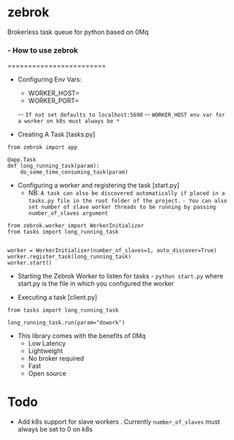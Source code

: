 # zebrok
Brokerless task queue for python based on 0Mq

### - How to use zebrok
========================

* Configuring Env Vars:
    - WORKER_HOST=
    - WORKER_PORT=

    -- `If not set defaults to localhost:5690`
    -- `WORKER_HOST env var for a worker on k8s must always be *`

* Creating A Task [tasks.py]
```
from zebrok import app

@app.Task
def long_running_task(param):
    do_some_time_consuming_task(param)
```

* Configuring a worker and registering the task [start.py]
    - NB: `A task can also be discovered automatically if placed in a tasks.py file in the root folder of the project.`
    `- You can also set number of slave worker threads to be running by passing number_of_slaves argument`
```
from zebrok.worker import WorkerInitializer
from tasks import long_running_task


worker = WorkerInitializer(number_of_slaves=1, auto_discover=True)
worker.register_task(long_running_task)
worker.start()
```

* Starting the Zebrok Worker to listen for tasks -
`python start.py` where start.py is the file in which you configured the worker

* Executing a task [client.py]
```
from tasks import long_running_task

long_running_task.run(param="dowork")
```

- This library comes with the benefits of 0Mq
     - Low Latency
     - Lightweight
     - No broker required
     - Fast
     - Open source

# Todo
- Add k8s support for slave workers . Currently `number_of_slaves` must always be set to 0 on k8s


